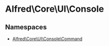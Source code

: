 
                                                                                                                                            
    
# Alfred\Core\UI\Console

## Namespaces
- [Alfred\Core\UI\Console\Command](../../../Alfred/Core/UI/Console/Command.md)








                                                                                                                                                                                                                                                                                                                                                                                                            
    
                                                                                                                                                                                                                                                                             
                